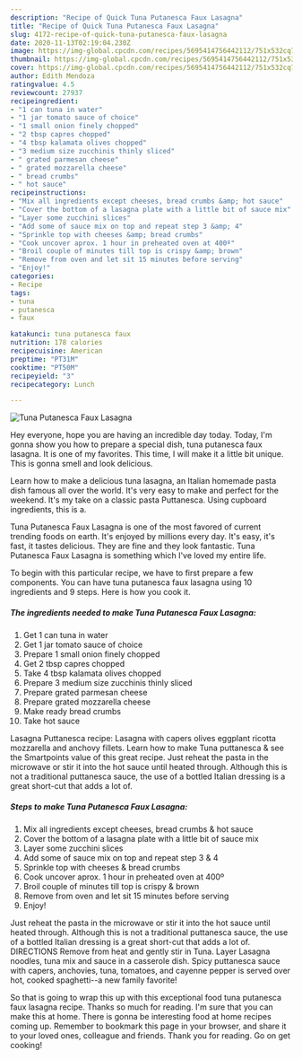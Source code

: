 ```yaml
---
description: "Recipe of Quick Tuna Putanesca Faux Lasagna"
title: "Recipe of Quick Tuna Putanesca Faux Lasagna"
slug: 4172-recipe-of-quick-tuna-putanesca-faux-lasagna
date: 2020-11-13T02:19:04.230Z
image: https://img-global.cpcdn.com/recipes/5695414756442112/751x532cq70/tuna-putanesca-faux-lasagna-recipe-main-photo.jpg
thumbnail: https://img-global.cpcdn.com/recipes/5695414756442112/751x532cq70/tuna-putanesca-faux-lasagna-recipe-main-photo.jpg
cover: https://img-global.cpcdn.com/recipes/5695414756442112/751x532cq70/tuna-putanesca-faux-lasagna-recipe-main-photo.jpg
author: Edith Mendoza
ratingvalue: 4.5
reviewcount: 27937
recipeingredient:
- "1 can tuna in water"
- "1 jar tomato sauce of choice"
- "1 small onion finely chopped"
- "2 tbsp capres chopped"
- "4 tbsp kalamata olives chopped"
- "3 medium size zucchinis thinly sliced"
- " grated parmesan cheese"
- " grated mozzarella cheese"
- " bread crumbs"
- " hot sauce"
recipeinstructions:
- "Mix all ingredients except cheeses, bread crumbs &amp; hot sauce"
- "Cover the bottom of a lasagna plate with a little bit of sauce mix"
- "Layer some zucchini slices"
- "Add some of sauce mix on top and repeat step 3 &amp; 4"
- "Sprinkle top with cheeses &amp; bread crumbs"
- "Cook uncover aprox. 1 hour in preheated oven at 400º"
- "Broil couple of minutes till top is crispy &amp; brown"
- "Remove from oven and let sit 15 minutes before serving"
- "Enjoy!"
categories:
- Recipe
tags:
- tuna
- putanesca
- faux

katakunci: tuna putanesca faux 
nutrition: 178 calories
recipecuisine: American
preptime: "PT31M"
cooktime: "PT50M"
recipeyield: "3"
recipecategory: Lunch

---
```



![Tuna Putanesca Faux Lasagna](https://img-global.cpcdn.com/recipes/5695414756442112/751x532cq70/tuna-putanesca-faux-lasagna-recipe-main-photo.jpg)

Hey everyone, hope you are having an incredible day today. Today, I'm gonna show you how to prepare a special dish, tuna putanesca faux lasagna. It is one of my favorites. This time, I will make it a little bit unique. This is gonna smell and look delicious.

Learn how to make a delicious tuna lasagna, an Italian homemade pasta dish famous all over the world. It&#39;s very easy to make and perfect for the weekend. It&#39;s my take on a classic pasta Puttanesca. Using cupboard ingredients, this is a.

Tuna Putanesca Faux Lasagna is one of the most favored of current trending foods on earth. It's enjoyed by millions every day. It's easy, it's fast, it tastes delicious. They are fine and they look fantastic. Tuna Putanesca Faux Lasagna is something which I've loved my entire life.


To begin with this particular recipe, we have to first prepare a few components. You can have tuna putanesca faux lasagna using 10 ingredients and 9 steps. Here is how you cook it.

<!--inarticleads1-->

##### The ingredients needed to make Tuna Putanesca Faux Lasagna:

1. Get 1 can tuna in water
1. Get 1 jar tomato sauce of choice
1. Prepare 1 small onion finely chopped
1. Get 2 tbsp capres chopped
1. Take 4 tbsp kalamata olives chopped
1. Prepare 3 medium size zucchinis thinly sliced
1. Prepare  grated parmesan cheese
1. Prepare  grated mozzarella cheese
1. Make ready  bread crumbs
1. Take  hot sauce


Lasagna Puttanesca recipe: Lasagna with capers olives eggplant ricotta mozzarella and anchovy fillets. Learn how to make Tuna puttanesca &amp; see the Smartpoints value of this great recipe. Just reheat the pasta in the microwave or stir it into the hot sauce until heated through. Although this is not a traditional puttanesca sauce, the use of a bottled Italian dressing is a great short-cut that adds a lot of. 

<!--inarticleads2-->

##### Steps to make Tuna Putanesca Faux Lasagna:

1. Mix all ingredients except cheeses, bread crumbs &amp; hot sauce
1. Cover the bottom of a lasagna plate with a little bit of sauce mix
1. Layer some zucchini slices
1. Add some of sauce mix on top and repeat step 3 &amp; 4
1. Sprinkle top with cheeses &amp; bread crumbs
1. Cook uncover aprox. 1 hour in preheated oven at 400º
1. Broil couple of minutes till top is crispy &amp; brown
1. Remove from oven and let sit 15 minutes before serving
1. Enjoy!


Just reheat the pasta in the microwave or stir it into the hot sauce until heated through. Although this is not a traditional puttanesca sauce, the use of a bottled Italian dressing is a great short-cut that adds a lot of. DIRECTIONS Remove from heat and gently stir in Tuna. Layer Lasagna noodles, tuna mix and sauce in a casserole dish. Spicy puttanesca sauce with capers, anchovies, tuna, tomatoes, and cayenne pepper is served over hot, cooked spaghetti--a new family favorite! 

So that is going to wrap this up with this exceptional food tuna putanesca faux lasagna recipe. Thanks so much for reading. I'm sure that you can make this at home. There is gonna be interesting food at home recipes coming up. Remember to bookmark this page in your browser, and share it to your loved ones, colleague and friends. Thank you for reading. Go on get cooking!
